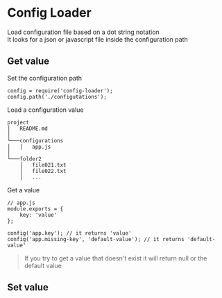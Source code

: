 # Config Loader

Load configuration file based on a dot string notation  
It looks for a json or javascript file inside the configuration path

## Get value

Set the configuration path

```
config = require('config-loader');
config.path('./configutations');
```

Load a configuration value

```
project
│   README.md    
│
└───configurations
│   │   app.js
│   
└───folder2
    │   file021.txt
    │   file022.txt
    │   ...
```

Get a value

```
// app.js
module.exports = {
    key: 'value'
};

config('app.key'); // it returns 'value'
config('app.missing-key', 'default-value'); // it returns 'default-value'
```

> If you try to get a value that doesn't exist it will return null or the default value

## Set value
